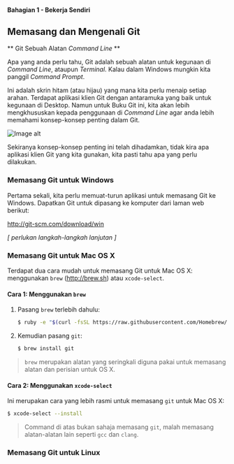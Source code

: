 #### Bahagian 1 - Bekerja Sendiri

## Memasang dan Mengenali Git

** Git Sebuah Alatan *Command Line* **

Apa yang anda perlu tahu, Git adalah sebuah alatan untuk kegunaan di *Command Line*, ataupun *Terminal*. Kalau dalam Windows mungkin kita panggil *Command Prompt*.

Ini adalah skrin hitam (atau hijau) yang mana kita perlu menaip setiap arahan. Terdapat aplikasi klien Git dengan antaramuka yang baik untuk kegunaan di Desktop. Namun untuk Buku Git ini, kita akan lebih mengkhususkan kepada penggunaan di *Command Line* agar anda lebih memahami konsep-konsep penting dalam Git.

![Image alt](images/git-init-2.png)

Sekiranya konsep-konsep penting ini telah dihadamkan, tidak kira apa aplikasi klien Git yang kita gunakan, kita pasti tahu apa yang perlu dilakukan.

### Memasang Git untuk Windows

Pertama sekali, kita perlu memuat-turun aplikasi untuk memasang Git ke Windows. Dapatkan Git untuk dipasang ke komputer dari laman web berikut:

http://git-scm.com/download/win

_[ perlukan langkah-langkah lanjutan ]_

### Memasang Git untuk Mac OS X

Terdapat dua cara mudah untuk memasang Git untuk Mac OS X: menggunakan `brew` (http://brew.sh) atau `xcode-select`.

#### Cara 1: Menggunakan `brew`

1. Pasang `brew` terlebih dahulu:

    ```sh
    $ ruby -e "$(curl -fsSL https://raw.githubusercontent.com/Homebrew/install/master/install)"
    ```

2. Kemudian pasang `git`:

    ```sh
    $ brew install git
    ```

> `brew` merupakan alatan yang seringkali diguna pakai untuk memasang alatan dan perisian untuk OS X.

#### Cara 2: Menggunakan `xcode-select`

Ini merupakan cara yang lebih rasmi untuk memasang `git` untuk Mac OS X:

```sh
$ xcode-select --install
```

> Command di atas bukan sahaja memasang `git`, malah memasang alatan-alatan lain seperti `gcc` dan `clang`.

### Memasang Git untuk Linux

